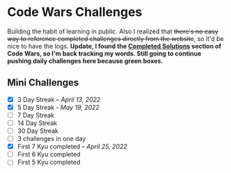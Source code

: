 # Code Wars Challenges
Building the habit of learning in public. Also I realized that ~~there's no easy way to reference completed challenges directly from the website~~, so it'd be nice to have the logs. **Update, I found the [Completed Solutions](https://www.codewars.com/users/kcarido/completed_solutions) section of Code Wars, so I'm back tracking my words. Still going to continue pushing daily challenges here because green boxes.**

## Mini Challenges
- [x] 3 Day Streak – *April 13, 2022*
- [x] 5 Day Streak - *May 19, 2022*
- [ ] 7 Day Streak
- [ ] 14 Day Streak
- [ ] 30 Day Streak
- [ ] 3 challenges in one day
- [x] First 7 Kyu completed – *April 25, 2022*
- [ ] First 6 Kyu completed
- [ ] First 5 Kyu completed